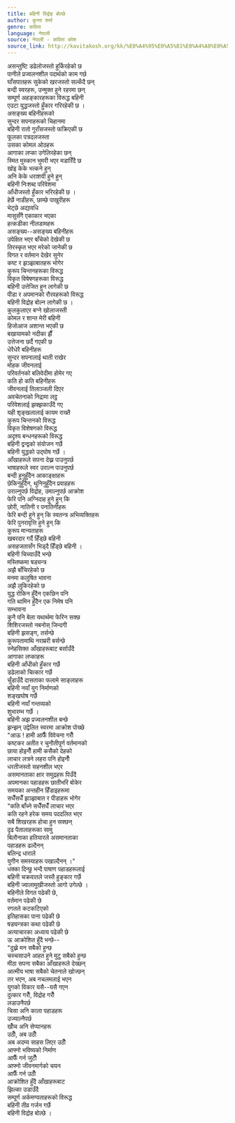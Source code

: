 ```yaml
---
title: बहिनी विद्रोह बोल्छे
author: कुन्ता शर्मा
genre: कविता
language: नेपाली
source: नेपाली - कविता कोश
source_link: http://kavitakosh.org/kk/%E0%A4%95%E0%A5%81%E0%A4%A8%E0%A5%8D%E0%A4%A4%E0%A4%BE_%E0%A4%B6%E0%A4%B0%E0%A5%8D%E0%A4%AE%E0%A4%BE
---
```


असन्तुष्टि डढेलोजस्तो हुर्किरहेको छ  
पानीले प्रज्वलनशील पदार्थको काम गर्छ  
घाँसपातहरू सुकेको खरजस्तो सल्कँदै छन्  
बन्दी स्वरहरू, उन्मुक्त हुने रहरमा छन्  
सम्पूर्ण अहङ्कारहरूका विरूद्ध बहिनी  
एउटा युद्धजस्तो हुँकार गरिरहेकी छ ।  
असङ्ख्य बहिनीहरूको  
सुन्दर सपनाहरूको चिहानमा  
बहिनी रातो गुराँसजस्तो फक्रिएकी छ  
फूलका पत्रदलजस्ता  
उसका कोमल ओठहरू  
आगाका लप्का उगेलिरहेका छन्  
स्मित मुस्कान भुमरी भएर मडारिँदै छ  
खोइ केके भत्कने हुन्  
अनि केके धराशयी हुने हुन्  
बहिनी निःशब्द परिवेशमा  
आँधीजस्तो हुँकार भरिरहेकी छ ।  
हेर्छे नाडीहरू, छाम्छे पाखुरीहरू  
भेट्छे अद्यावधि  
मासुसँगै एकाकार भएका  
हत्कडीका नीलडामहरू  
असङ्ख्य--असङ्ख्य बहिनीहरू  
उपेक्षित भएर बाँचेको देखेकी छ  
तिरस्कृत भएर मरेको जानेकी छ  
विगत र वर्तमान देखेर सुनेर  
कष्ट र झञ्झाबातहरू भोगेर  
कुरूप चिन्तनहरूका विरूद्ध  
विकृत विषेषणहरूका विरूद्ध  
बहिनी उत्तेजित हुन लागेकी छ  
पीडा र अपमानको रौरवहरूको विरूद्ध  
बहिनी विद्रोह बोल्न लागेकी छ ।  
कुलकुलाएर बग्ने खोलाजस्ती  
कोमल र शान्त मेरी बहिनी  
हिजोआज अशान्त भएकी छ  
बखायामको नदीका झैँ  
उत्तेजना छर्दै गएकी छ  
धेरैधेरै बहिनीहरू  
सुन्दर सपनालाई थाती राखेर  
मोहक जीवनलाई  
परिवर्तनको बलिवेदीमा होमेर गए  
कति हो कति बहिनीहरू  
जीवनलाई तिलाञ्जली दिएर  
अवचेतनाको निद्रामा लट्ठ  
परिवेशलाई झक्झकाउँदै गए  
यही शृङ्खलालाई कायम राख्तै  
कुरूप चिन्तनको विरूद्ध  
विकृत विशेषणको विरूद्ध  
अदृश्य बन्धनहरूको विरूद्ध  
बहिनी द्वन्द्वको संयोजन गर्छे  
बहिनी युद्धको उद्घोष गर्छे ।  
आँखाहरूले सपना देख्न पाउनुपर्छ  
भाषाहरूले स्वर उराल्न पाउनुपर्छ  
बन्दी हुनुहुँदैन आकाङ्क्षाहरू  
छेकिनुहुँदैन, थुनिनुहुँदैन प्रवाहहरू  
उराल्नुपर्छ विद्रोह, उमाल्नुपर्छ आक्रोश  
फेरि पनि अग्निदाह हुने हुन् कि  
छोरी, नातिनी र पनातिनीहरू  
फेरि बन्दी हुने हुन् कि स्वतन्त्र अभिव्यक्तिहरू  
फेरि पुनरावृत्ति हुने हुन् कि  
कुरूप मान्यताहरू  
खबरदार गर्दै हिँड्छे बहिनी  
असहजतासँग भिड्दै हिँड्छे बहिनी ।  
बहिनी चिच्याउँदै भन्छे  
मस्तिष्कमा षड्यन्त्र  
अझै बाँचिरहेको छ  
मनमा कलुषित भावना  
अझै लुकिरहेको छ  
युद्ध रोकिन हुँदैन एकछिन पनि  
गति थामिन हुँदैन एक निमेष पनि  
सम्भावना  
कुनै पनि बेला यथार्थमा फेरिन सक्छ  
शिशिरजस्तो नबनोस् जिन्दगी  
बहिनी झसङ्ग, तर्सन्छे  
कुरूपतामाथि नराम्ररी बर्सन्छे  
स्नेहसिक्त आँखाहरूबाट बर्साउँदै  
आगाका लप्काहरू  
बहिनी आँधीको हुँकार गर्छे  
डढेलाको चित्कार गर्छे  
चुँडाउँदै दासताका फलामे साङ्लाहरू  
बहिनी नयाँ युग निर्माणको  
शङ्खघोष गर्छे  
बहिनी नयाँ गन्तव्यको  
शुभारम्भ गर्छे ।  
बहिनी अझ प्रज्वलनशील बन्छे  
झन्झन् उद्वेलित स्वरमा आक्रोश पोख्छे  
"आऊ ! हामी आफैँ विवेचना गरौँ  
कष्टकर अतीत र चुनौतीपूर्ण वर्तमानको  
छाया होइनौँ हामी कसैको देहको  
लाचार लत्रने लहरा पनि होइनौँ  
धरतीजस्तो सहनशील भएर  
असमानताका क्षार समुद्रहरू पिउँदै  
अपमानका पहाडहरू छातीभरि बोकेर  
समयका अन्तहीन हिँडाइहरूमा  
सधैँसधैँ झञ्झाबात र पीडाहरू भोगेर  
"कति बाँच्ने सधैँसधैँ लाचार भएर  
कति रहने हरेक समय पददलित भएर  
सबै शिखरहरू होचा हुन सक्छन्  
दृढ पैतालाहरूका सामु  
बिलौनाका हतियारले असमानताका  
पहाडहरू ढल्दैनन्  
बलिन्द्र धाराले  
युगीन समस्याहरू पखाल्दैनन् ।"  
धक्का दिन्छु भन्दै पाषाण पहाडहरूलाई  
बहिनी चक्रवातले जस्तै हुङ्कार गर्छे  
बहिनी ज्वालामुखीजस्तो आगो उगेल्छे ।  
बहिनीले विगत पढेकी छे,  
वर्तमान पढेकी छे  
रगतले कटकटिएको  
इतिहासका पाना पढेकी छे  
षड्यन्त्रका कथा पढेकी छे  
अत्याचारका अध्याय पढेकी छे  
ऊ आक्रोशित हुँदै भन्छे--  
"दुख्ने मन सबैको हुन्छ  
चस्चसाउने आहत हुने मुटु सबैको हुन्छ  
मीठा सपना सबैका आँखाहरूले देख्छन्  
आत्मीय भाषा सबैको चेतनाले खोज्छन्  
तर भएन, अब नचलमलाई भएन  
युगको विकार यसै--यसै गएन  
दुत्कार गरौँ, विद्रोह गरौँ  
लडाउनैपर्छ  
चिसा अनि काला पहाडहरू  
उज्याल्नैपर्छ  
खोँच अनि सेप्यानहरू  
उठौँ, अब उठौँ  
अब अदम्य साहस लिएर उठौँ  
आफ्नो भविष्यको निर्माण  
आफैँ गर्न जुटौँ  
आफ्नो जीवनमार्गको चयन  
आफैँ गर्न उठौँ  
आक्रोशित हुँदै आँखाहरूबाट  
झिल्का उडाउँदै  
सम्पूर्ण अर्कमण्यताहरूको विरूद्ध  
बहिनी तीव्र गर्जन गर्छे  
बहिनी विद्रोह बोल्छे ।
